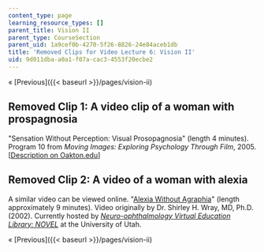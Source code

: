 ```yaml
---
content_type: page
learning_resource_types: []
parent_title: Vision II
parent_type: CourseSection
parent_uid: 1a9cef0b-4270-5f26-8826-24e84aceb1db
title: 'Removed Clips for Video Lecture 6: Vision II'
uid: 9d011dba-a0a1-f07a-cac3-4553f20ecbe2
---
```


« [Previous]({{< baseurl >}}/pages/vision-ii)

Removed Clip 1: A video clip of a woman with prospagnosia
---------------------------------------------------------

"Sensation Without Perception: Visual Prosopagnosia" (length 4 minutes). Program 10 from _Moving Images: Exploring Psychology Through Film_, 2005. \[[Description on Oakton.edu](http://www.oakton.edu/resource/ims/movingimages_exploringpsychologythroughfilm.htm#m10)\]

Removed Clip 2: A video of a woman with alexia
----------------------------------------------

A similar video can be viewed online. "[Alexia Without Agraphia](http://content.lib.utah.edu/cdm4/item_viewer.php?CISOROOT=/ehsl-shw&CISOPTR=110)" (length approximately 9 minutes). Video originally by Dr. Shirley H. Wray, MD, Ph.D. (2002). Currently hosted by _[Neuro-ophthalmology Virtual Education Library: NOVEL](http://novel.utah.edu/)_ at the University of Utah.

« [Previous]({{< baseurl >}}/pages/vision-ii)